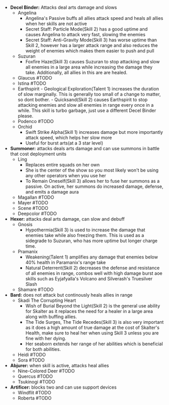 - **Decel Binder:** Attacks deal arts damage and slows
	- Angelina
		- Angelina's Passive buffs all allies attack speed and heals all allies when her skills are not active
		- Secret Staff: Particle Mode(Skill 2) has a good uptime and causes Angelina to attack very fast, slowing the enemies
		- Secret Staff: Anti-Gravity Mode(Skill 3) has worse uptime than Skill 2, however has a larger attack range and also reduces the weight of enemies which makes them easier to push and pull
	- Suzuran
		- Foxfire Haze(Skill 3) causes Suzuran to stop attacking and slow all enemies in a large area while increasing the damage they take. Additionally, all allies in this are are healed. 
	- Glaucus #TODO
	- Istina #TODO 
	- Earthspirit
			- Geological Exploration(Talent 1) increases the duration of slow marginally. This is generally too small of a change to matter, so dont bother. 
			- Quicksand(Skill 2) causes Earthspirit to stop attacking enemies and slow all enemies in range every once in a while. This skill is turbo garbage, just use a different Decel Binder please. 
	- Podenco #TODO
	- Orchid
		- Swift Strike Alpha(Skill 1) increases damage but more importantly attack speed, which helps her slow more
		- Useful for burst arts(at a 3 star level)
- **Summoner:** attacks deals arts damage and can use summons in battle that cost deployment units
	- Ling
		- Replaces entire squads on her own
		- She is the center of the show so you most likely won't be using any other operators when you use her
		- To Remain Oneself(Skill 3) allows her to fuse her summons as a passive. On active, her summons do increased damage, defense, and emits a damage aura
	- Magallan #TODO
	- Mayer #TODO
	- Scene #TODO
	- Deepcolor #TODO
- **Hexer:** attacks deal arts damage, can slow and debuff
	- Gnosis
		- Hypothermia(Skill 3) is used to increase the damage that enemies take while also freezing them. This is used as a sidegrade to Suzuran, who has more uptime but longer charge time.
	- Pramanix
		- Weakening(Talent 1) amplifies any damage that enemies below 40% health in Paramanix's range take
		- Natural Deterrent(Skill 2) decreases the defense and resistance of all enemies in range, combos well with high damage burst aoe skills such as Eyjafyalla's Volcano and Silverash's Truesilver Slash 
	- Shamare #TODO
- **Bard:** does not attack but continously heals allies in range
	- Skadi The Corrupting Heart
		- Wish of Burial Beyond the Light(Skill 2) is the general use ability for Skalter as it replaces the need for a healer in a large area along with buffing allies. 
		- The Tide Surges, The Tide Recedes(Skill 3) is also very important as it does a high amount of true damage at the cost of Skalter's Health, make sure to heal her when using Skill 3 unless you are fine with her dying. 
		- Her seaborn extends her range of her abilities which is beneficial for both abilities.
	- Heidi #TODO
	- Sora #TODO
- **Abjurer:** when skill is active, attacks heal allies
	- Nine-Colored Deer #TODO
	- Quercus #TODO
	- Tsukinogi #TODO
- **Artificer:** blocks two and can use support devices
	- Windflit #TODO
	- Roberta #TODO